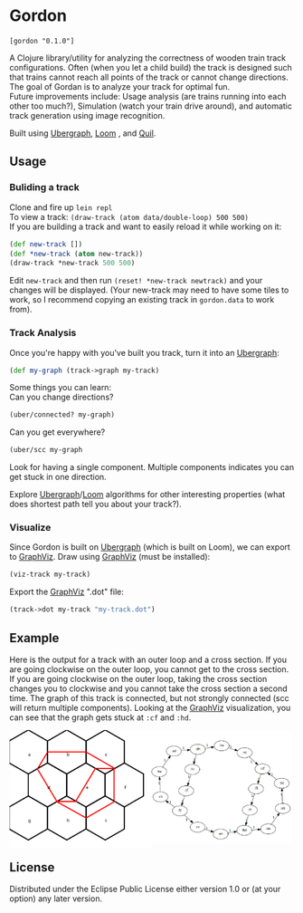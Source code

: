 # Gordon
    [gordon "0.1.0"]

A Clojure library/utility for analyzing the correctness of wooden train track configurations. Often (when you let a child build) the track is designed such that trains cannot reach all points of the track or cannot change directions. The goal of Gordan is to analyze your track for optimal fun.  
Future improvements include: Usage analysis (are trains running into each other too much?), Simulation (watch your train drive around), and automatic track generation using image recognition.

Built using [Ubergraph](https://github.com/Engelberg/ubergraph), [Loom](https://github.com/aysylu/loom) , and [Quil](https://github.com/quil/quil).

## Usage
### Buliding a track
Clone and fire up ```lein repl```  
To view a track: ```(draw-track (atom data/double-loop) 500 500)```  
If you are building a track and want to easily reload it while working on it:  
``` clojure
(def new-track [])
(def *new-track (atom new-track))
(draw-track *new-track 500 500)
```
Edit ```new-track``` and then run ```(reset! *new-track newtrack)``` and your changes will be displayed.
(Your new-track may need to have some tiles to work, so I recommend copying an existing track in ```gordon.data``` to work from).

### Track Analysis
Once you're happy with you've built you track, turn it into an [Ubergraph](https://github.com/Engelberg/ubergraph):
``` clojure 
(def my-graph (track->graph my-track)
```  
Some things you can learn:  
Can you change directions?  
``` clojure
(uber/connected? my-graph)
```

Can you get everywhere?  
``` clojure
(uber/scc my-graph
```
Look for having a single component. Multiple components indicates you can get stuck in one direction.

Explore [Ubergraph](https://github.com/Engelberg/ubergraph)/[Loom](https://github.com/aysylu/loom) algorithms for other interesting properties (what does shortest path tell you about your track?).

### Visualize
Since Gordon is built on [Ubergraph](https://github.com/Engelberg/ubergraph) (which is built on Loom), we can export to [GraphViz](https://graphviz.org/).
Draw using [GraphViz](https://graphviz.org/) (must be installed):
``` clojure
(viz-track my-track)
```

Export the [GraphViz](https://graphviz.org/) ".dot" file:  
``` clojure
(track->dot my-track "my-track.dot")
```

## Example
Here is the output for a track with an outer loop and a cross section. If you are going clockwise on the outer loop, you cannot get to the cross section. If you are going clockwise on the outer loop, taking the cross section changes you to clockwise and you cannot take the cross section a second time. The graph of this track is connected, but not strongly connected (scc will return multiple components). Looking at the [GraphViz](https://graphviz.org/) visualization, you can see that the graph gets stuck at ```:cf``` and ```:hd```.

<img src="examples/stuck-train-tracks.png" alt="Stuck Train Track" title="Stuck Train Track" align="left" width="250"/>
<img src="examples/stuck-train-graph.png" alt="Stuck Train Graph" title="Stuck Train Graph" align="center" width="250"/>  


## License

Distributed under the Eclipse Public License either version 1.0 or (at
your option) any later version.
